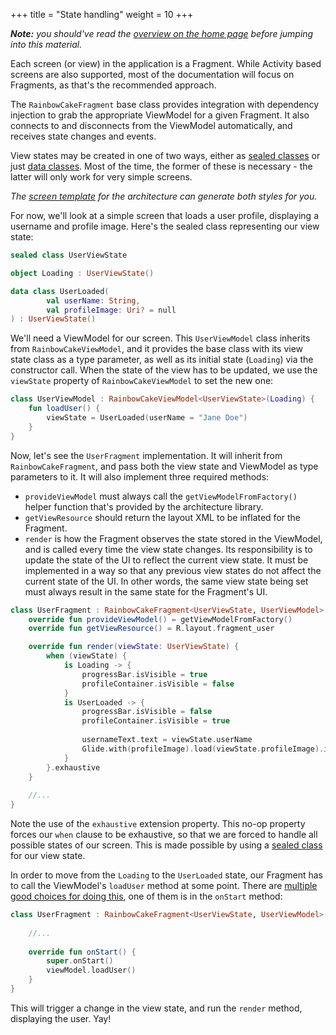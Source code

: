 +++
title = "State handling"
weight = 10
+++

_**Note:** you should've read the [overview on the home page](/#overview) before jumping into this material._

Each screen (or view) in the application is a Fragment. While Activity based screens are also supported, most of the documentation will focus on Fragments, as that's the recommended approach. 

The `RainbowCakeFragment` base class provides integration with dependency injection to grab the appropriate ViewModel for a given Fragment. It also connects to and disconnects from the ViewModel automatically, and receives state changes and events.

View states may be created in one of two ways, either as [sealed classes](/features/viewstate/#sealed-class-view-states) or just [data classes](/features/viewstate/#data-class-view-state-implementations). Most of the time, the former of these is necessary - the latter will only work for very simple screens.

_The [screen template](https://github.com/rainbowcake/rainbowcake-templates#screen-template) for the architecture can generate both styles for you._

For now, we'll look at a simple screen that loads a user profile, displaying a username and profile image. Here's the sealed class representing our view state:

```kotlin
sealed class UserViewState

object Loading : UserViewState()

data class UserLoaded(
        val userName: String,
        val profileImage: Uri? = null
) : UserViewState()
```

We'll need a ViewModel for our screen. This `UserViewModel` class inherits from `RainbowCakeViewModel`, and it provides the base class with its view state class as a type parameter, as well as its initial state (`Loading`) via the constructor call. When the state of the view has to be updated, we use the `viewState` property of `RainbowCakeViewModel` to set the new one:

```kotlin
class UserViewModel : RainbowCakeViewModel<UserViewState>(Loading) {
    fun loadUser() {
        viewState = UserLoaded(userName = "Jane Doe")
    }
}
```

Now, let's see the `UserFragment` implementation. It will inherit from `RainbowCakeFragment`, and pass both the view state and ViewModel as type parameters to it. It will also implement three required methods:

- `provideViewModel` must always call the `getViewModelFromFactory()` helper function that's provided by the architecture library.
- `getViewResource` should return the layout XML to be inflated for the Fragment.
- `render` is how the Fragment observes the state stored in the ViewModel, and is called every time the view state changes. Its responsibility is to update the state of the UI to reflect the current view state. It must be implemented in a way so that any previous view states do not affect the current state of the UI. In other words, the same view state being set must always result in the same state for the Fragment's UI.

```kotlin
class UserFragment : RainbowCakeFragment<UserViewState, UserViewModel>() {
    override fun provideViewModel() = getViewModelFromFactory()
    override fun getViewResource() = R.layout.fragment_user

    override fun render(viewState: UserViewState) {
        when (viewState) {
            is Loading -> {
                progressBar.isVisible = true
                profileContainer.isVisible = false
            }
            is UserLoaded -> {
                progressBar.isVisible = false
                profileContainer.isVisible = true
                
                usernameText.text = viewState.userName
                Glide.with(profileImage).load(viewState.profileImage).into(profileImage)
            }
        }.exhaustive          
    }
    
    //...
}
```

Note the use of the `exhaustive` extension property. This no-op property forces our `when` clause to be exhaustive, so that we are forced to handle all possible states of our screen. This is made possible by using a [sealed class](https://kotlinlang.org/docs/reference/sealed-classes.html) for our view state.

In order to move from the `Loading` to the `UserLoaded` state, our Fragment has to call the ViewModel's `loadUser` method at some point. There are [multiple good choices for doing this](/features/viewmodel-init/), one of them is in the `onStart` method:

```kotlin
class UserFragment : RainbowCakeFragment<UserViewState, UserViewModel>() {
    
    //...
    
    override fun onStart() {
        super.onStart()
        viewModel.loadUser()
    }
}
```

This will trigger a change in the view state, and run the `render` method, displaying the user. Yay!
